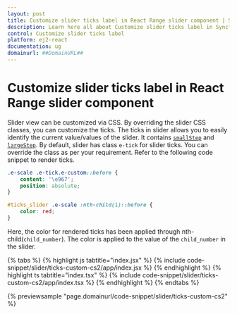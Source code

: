 ```yaml
---
layout: post
title: Customize slider ticks label in React Range slider component | Syncfusion
description: Learn here all about Customize slider ticks label in Syncfusion React Range slider component of Syncfusion Essential JS 2 and more.
control: Customize slider ticks label 
platform: ej2-react
documentation: ug
domainurl: ##DomainURL##
---
```


# Customize slider ticks label in React Range slider component

Slider view can be customized via CSS. By overriding the slider CSS classes, you can customize the ticks. The ticks in slider allows you to easily identify the current value/values of the slider. It contains [`smallStep`](https://ej2.syncfusion.com/documentation/slider/api-ticksData.html?lang=typescript/#smallstep) and [`largeStep`](https://ej2.syncfusion.com/documentation/slider/api-ticksData.html?lang=typescript/#largestep). By default, slider has class `e-tick` for slider ticks. You can override the class as per your requirement. Refer to the following code snippet to render ticks.

```css
.e-scale .e-tick.e-custom::before {
    content: '\e967';
    position: absolute;
}
```

```css
#ticks_slider .e-scale :nth-child(1)::before {
    color: red;
}
```

Here, the color for rendered ticks has been applied through nth-child(`child_number`). The color is applied to the value of the `child_number` in the slider.

{% tabs %}
{% highlight js tabtitle="index.jsx" %}
{% include code-snippet/slider/ticks-custom-cs2/app/index.jsx %}
{% endhighlight %}
{% highlight ts tabtitle="index.tsx" %}
{% include code-snippet/slider/ticks-custom-cs2/app/index.tsx %}
{% endhighlight %}
{% endtabs %}

 {% previewsample "page.domainurl/code-snippet/slider/ticks-custom-cs2" %}

